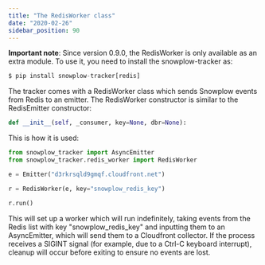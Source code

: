 ```yaml
---
title: "The RedisWorker class"
date: "2020-02-26"
sidebar_position: 90
---
```


**Important note**: Since version 0.9.0, the RedisWorker is only available as an extra module. To use it, you need to install the snowplow-tracker as:

```python
$ pip install snowplow-tracker[redis]
```

The tracker comes with a RedisWorker class which sends Snowplow events from Redis to an emitter. The RedisWorker constructor is similar to the RedisEmitter constructor:

```python
def __init__(self, _consumer, key=None, dbr=None):
```

This is how it is used:

```python
from snowplow_tracker import AsyncEmitter
from snowplow_tracker.redis_worker import RedisWorker

e = Emitter("d3rkrsqld9gmqf.cloudfront.net")

r = RedisWorker(e, key="snowplow_redis_key")

r.run()
```

This will set up a worker which will run indefinitely, taking events from the Redis list with key "snowplow_redis_key" and inputting them to an AsyncEmitter, which will send them to a Cloudfront collector. If the process receives a SIGINT signal (for example, due to a Ctrl-C keyboard interrupt), cleanup will occur before exiting to ensure no events are lost.
